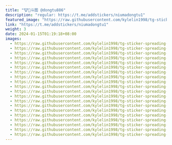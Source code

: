 ```yaml
---
title: "🐮🦄斗图 @dongtu886"
description: "regular: https://t.me/addstickers/niumadongtu1"
featured_image: "https://raw.githubusercontent.com/kylelin1998/tg-sticker-spreading-worldwide-images/main/img/5298a661-469f-4d60-b0ea-99973217c309.jpg"
link: "https://t.me/addstickers/niumadongtu1"
weight: 3
date: 2024-01-15T01:19:18+08:00
images:
  - https://raw.githubusercontent.com/kylelin1998/tg-sticker-spreading-worldwide-images/main/img/5298a661-469f-4d60-b0ea-99973217c309.jpg
  - https://raw.githubusercontent.com/kylelin1998/tg-sticker-spreading-worldwide-images/main/img/43840714-1d71-4da1-b11c-8a2c8ebbcd1f.jpg
  - https://raw.githubusercontent.com/kylelin1998/tg-sticker-spreading-worldwide-images/main/img/410c91a4-d4e4-417b-8240-93f8d5302743.jpg
  - https://raw.githubusercontent.com/kylelin1998/tg-sticker-spreading-worldwide-images/main/img/aac20366-4882-44eb-a8b8-d8b29f171a65.jpg
  - https://raw.githubusercontent.com/kylelin1998/tg-sticker-spreading-worldwide-images/main/img/6ad1f1d7-47c9-4df6-bd5e-b923e2041d8f.jpg
  - https://raw.githubusercontent.com/kylelin1998/tg-sticker-spreading-worldwide-images/main/img/cd5783c3-5d26-4df2-81be-e7fb54a9476c.jpg
  - https://raw.githubusercontent.com/kylelin1998/tg-sticker-spreading-worldwide-images/main/img/8ddd4140-d48d-4ddd-a21d-25da588b6036.jpg
  - https://raw.githubusercontent.com/kylelin1998/tg-sticker-spreading-worldwide-images/main/img/3c867644-8653-444d-8c20-c10f23441e21.jpg
  - https://raw.githubusercontent.com/kylelin1998/tg-sticker-spreading-worldwide-images/main/img/b9c604c4-efd7-4eaa-844b-4c3cb7608890.jpg
  - https://raw.githubusercontent.com/kylelin1998/tg-sticker-spreading-worldwide-images/main/img/7f539950-7133-4d79-8934-b933e27bb1aa.jpg
  - https://raw.githubusercontent.com/kylelin1998/tg-sticker-spreading-worldwide-images/main/img/87cae2af-232d-4a6c-8dc4-e4e50152a935.jpg
  - https://raw.githubusercontent.com/kylelin1998/tg-sticker-spreading-worldwide-images/main/img/94929bfa-4875-46de-a094-058cc0a02768.jpg
  - https://raw.githubusercontent.com/kylelin1998/tg-sticker-spreading-worldwide-images/main/img/59e223cd-af36-48fd-9565-bf038aa98875.jpg
  - https://raw.githubusercontent.com/kylelin1998/tg-sticker-spreading-worldwide-images/main/img/3456962b-95e2-49f1-adfc-b9f4e6842780.jpg
  - https://raw.githubusercontent.com/kylelin1998/tg-sticker-spreading-worldwide-images/main/img/e7cff7c1-3d0e-430b-a02b-6647b2b448d8.jpg
  - https://raw.githubusercontent.com/kylelin1998/tg-sticker-spreading-worldwide-images/main/img/c63f3997-d8c7-48b9-ba72-9433094362e6.jpg
  - https://raw.githubusercontent.com/kylelin1998/tg-sticker-spreading-worldwide-images/main/img/93778d00-7d2d-4363-b4a5-0b44f61feb99.jpg
  - https://raw.githubusercontent.com/kylelin1998/tg-sticker-spreading-worldwide-images/main/img/ba09cb5a-85f5-4605-b46d-bfd1eef30644.jpg
  - https://raw.githubusercontent.com/kylelin1998/tg-sticker-spreading-worldwide-images/main/img/e83ca391-c6f4-4291-9cec-a7796e0c72ea.jpg
  - https://raw.githubusercontent.com/kylelin1998/tg-sticker-spreading-worldwide-images/main/img/b55862c0-1c33-41fb-b0f7-f5a24f3fcd4d.jpg
---
```

